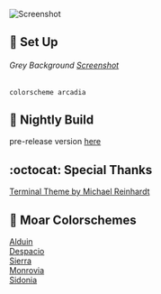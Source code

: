 ![Screenshot](https://cloud.githubusercontent.com/assets/11221489/26432517/1df7f2a4-40b1-11e7-8651-d4f882e5188f.png)

:space_invader: Set Up
------

###### Grey Background [Screenshot](https://cloud.githubusercontent.com/assets/11221489/26432517/1df7f2a4-40b1-11e7-8651-d4f882e5188f.png)

```VimL
colorscheme arcadia 
```
:crescent_moon: Nightly Build
----------------------------
pre-release version [here](https://github.com/AlessandroYorba/Arcadia/tree/nightly)

:octocat: Special Thanks
-----------------
[Terminal Theme by Michael Reinhardt](https://github.com/mreinhardt)<br>

:octopus: Moar Colorschemes
-------
[Alduin](https://github.com/AlessandroYorba/Alduin)<br>
[Despacio](https://github.com/AlessandroYorba/Despacio)<br>
[Sierra](https://github.com/AlessandroYorba/Sierra)<br>
[Monrovia](https://github.com/AlessandroYorba/Monrovia)<br>
[Sidonia](https://github.com/AlessandroYorba/Sidonia)
